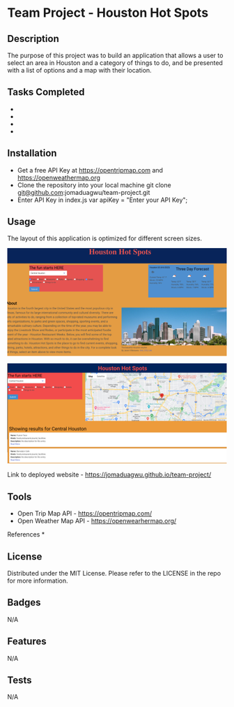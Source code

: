 # Team Project - Houston Hot Spots

## Description

The purpose of this project was to build an application that allows a user to select an area in Houston 
and a category of things to do, and be presented with a list of options and a map with their location.


## Tasks Completed

* 
* 
* 
* 

## Installation

* Get a free API Key at https://opentripmap.com and https://openweathermap.org
* Clone the repository into your local machine
        git clone git@github.com:jomaduagwu/team-project.git
* Enter API Key in index.js
        var apiKey = "Enter your API Key";


## Usage

The layout of this application is optimized for different screen sizes.

![Houston Hot Spots Home page](assets/images/houston-hot-spots-home.png)

![Houston Hot Spots Display page](assets/images/houston-hot-spots-display.png)


Link to deployed website - https://jomaduagwu.github.io/team-project/


## Tools
- Open Trip Map API - https://opentripmap.com/
- Open Weather Map API - https://openwearhermap.org/


References
* 

## License

Distributed under the MIT License. Please refer to the LICENSE in the repo for more information. 

## Badges

N/A

## Features

N/A

## Tests

N/A